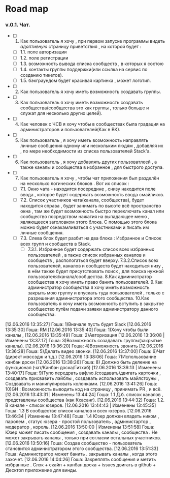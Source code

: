 Road map
=====================

### v.0.1. Чат.

* [ ] 1. Как пользователь я хочу , при первом запуске программы видеть *адаптивную* страницу приветствия , на которой будет :
   * [ ] 1.1. поле авторизации 
   * [ ] 1.2. поле регистрации 
   * [ ] 1.3. возможность вывода списка сообществ , в которых я состою
   * [ ] 1.4. контакты группы поддержки(или ссылка на сервис по созданию тикетов).
   * [ ] 1.5. бэкграундом будет красивая картинка , может логотип.
* [ ] 2. Как пользователь я хочу иметь возможность создавать группы.
* [ ] 3. Как пользователь я хочу иметь возможность создавать сообщества(сообщества это как группы , только больше и служат для несколько других целей).
* [ ] 4. Как человек с ЧСВ я хочу чтобы в сообществах была градация на администраторов и пользователей(Как в ВК).
* [ ] 5. Как пользователь , я хочу иметь возможность направлять личные сообщения одному или нескольким людям , добавляя их , по мере необходимости из списка пользователей Stack'а.
* [ ] 6. Как пользователь , я хочу добавлять других пользоватлеей , а также каналы и сообщества в избранное , для быстрого доступа.
* [ ] 7. Как пользователь я хочу , чтобы чат приложения был разделён на несколько логических блоков . Вот их список :
   * [ ] 7.1. Окно чата - находится посередине , снизу находится поле ввода , которое будет содержать возможность ввода смайликов.
   * [ ] 7.2. Список участников чата(канала, сообщества), будет находится справа , будет занимать по высоте всё пространство окна , там же будет возможность быстро переключать канал или сообщество посредством нажатия на выпадающее меню , являющееся заголовком этого блока. С помощью этого блока можно будет ознакамливаться с участниками и писать им личные сообщения.
   * [ ] 7.3. Слева блок будет разбит на два блока : Избранное и Список всех групп и сообществ в Stack.
        * [ ] 7.3.1. Избранное будет содержать список всех избранных пользователей , а также список избранных каналов и сообществ , распологаться будет вверху.
7.3.2.Список всех пользователей, каналов и сообществ будет находиться низу , в нём также будет присутствовать поиск , для поиска нужной пользователя/канала/сообщества.
8.Как администратор сообщества я хочу иметь право банить пользователей.
9.Как администратор сообщества я хочу иметь возможность закрыть мою группу и впускать туда пользователей , только с разрешения администратора этого сообщества.
10.Как пользователь я хочу иметь возможность вступить в закрытое сообщество путём подачи заявки администратору данного сообщества.

[12.06.2016 13:35:27] Гоша: 1)Вначале пусть будет Slack
[12.06.2016 13:35:30] Гоша: RM
[12.06.2016 13:35:40] Гоша: 1)Хочу чтобы были каналы ,
[12.06.2016 13:35:49] Гоша: 2)Авторизация
[12.06.2016 13:36:08 | Изменены 13:37:17] Гоша: 3)Возможность созадавать группы(закрытые каналы).
[12.06.2016 13:36:20] Гоша: 4)Возможность звонить
[12.06.2016 13:36:28] Гоша: 5)Делать видео звонки.
[12.06.2016 13:37:00] Гоша: 6)Чат (директ мэссэдж и т.д.)
[12.06.2016 13:38:06] Гоша: 7)Использование канбан доски
[12.06.2016 13:38:26] Гоша: 8) Должно быть деление на функционал (чат/Канбан доска/Гитхаб)
[12.06.2016 13:39:13 | Изменены 13:40:17] Гоша: 9)Тупо передрать вафлю.(создавать/двигать карточки , создавать присвавить лэйблы , создавать использовать майлстоуны , Создвавать и манипулировать колонками.
[12.06.2016 13:41:26] Гоша: 10)GH : Возможность выводить код на страницу , принимать PR , и всё.
[12.06.2016 13:43:31 | Изменены 13:44:24] Гоша: 1.1 Д.б. список каналов , представлены сообщества (как Кхасанг).
[12.06.2016 13:44:32] Гоша: 1.2. В канале - список юзеров.
[12.06.2016 13:44:43 | Изменены 13:45:35] Гоша: 1.3 В сообществе список каналов и всех юзеров.
[12.06.2016 13:46:34 | Изменены 13:47:48] Гоша: 1.4 Юзер должен владеть ником , паролем , статус юзера - простой пользователь , администартор , модератор , король.
[12.06.2016 13:50:00 | Изменены 13:51:58] Гоша: Юзер может писать сообщения , создавать каналы , сообщества . Не может закрывать каналы  , только при согласии остальных участников.
[12.06.2016 13:50:16] Гоша: Создав сообщество - пользователь становится администратором этого сообщества.
[12.06.2016 13:51:33] Гоша: Администратор может банить . закрывать каналы , когда этого захочет.
[12.06.2016 14:04:26] Гоша: Закреплять сообщения и метить избранные .
Слэк + скайп + канбан 
доска + issues двигать в github + Десктоп приложение для винды.